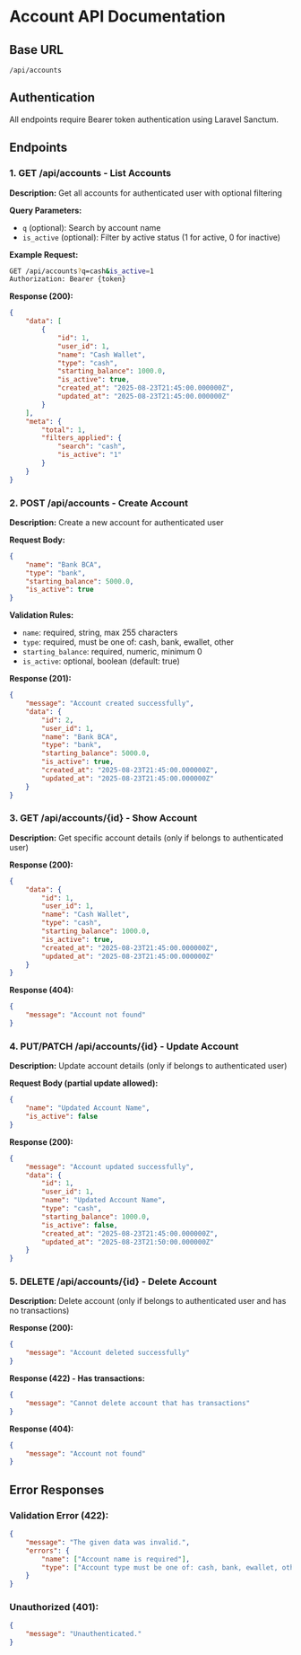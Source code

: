 # Account API Documentation

## Base URL

```
/api/accounts
```

## Authentication

All endpoints require Bearer token authentication using Laravel Sanctum.

## Endpoints

### 1. GET /api/accounts - List Accounts

**Description:** Get all accounts for authenticated user with optional filtering

**Query Parameters:**

-   `q` (optional): Search by account name
-   `is_active` (optional): Filter by active status (1 for active, 0 for inactive)

**Example Request:**

```bash
GET /api/accounts?q=cash&is_active=1
Authorization: Bearer {token}
```

**Response (200):**

```json
{
    "data": [
        {
            "id": 1,
            "user_id": 1,
            "name": "Cash Wallet",
            "type": "cash",
            "starting_balance": 1000.0,
            "is_active": true,
            "created_at": "2025-08-23T21:45:00.000000Z",
            "updated_at": "2025-08-23T21:45:00.000000Z"
        }
    ],
    "meta": {
        "total": 1,
        "filters_applied": {
            "search": "cash",
            "is_active": "1"
        }
    }
}
```

### 2. POST /api/accounts - Create Account

**Description:** Create a new account for authenticated user

**Request Body:**

```json
{
    "name": "Bank BCA",
    "type": "bank",
    "starting_balance": 5000.0,
    "is_active": true
}
```

**Validation Rules:**

-   `name`: required, string, max 255 characters
-   `type`: required, must be one of: cash, bank, ewallet, other
-   `starting_balance`: required, numeric, minimum 0
-   `is_active`: optional, boolean (default: true)

**Response (201):**

```json
{
    "message": "Account created successfully",
    "data": {
        "id": 2,
        "user_id": 1,
        "name": "Bank BCA",
        "type": "bank",
        "starting_balance": 5000.0,
        "is_active": true,
        "created_at": "2025-08-23T21:45:00.000000Z",
        "updated_at": "2025-08-23T21:45:00.000000Z"
    }
}
```

### 3. GET /api/accounts/{id} - Show Account

**Description:** Get specific account details (only if belongs to authenticated user)

**Response (200):**

```json
{
    "data": {
        "id": 1,
        "user_id": 1,
        "name": "Cash Wallet",
        "type": "cash",
        "starting_balance": 1000.0,
        "is_active": true,
        "created_at": "2025-08-23T21:45:00.000000Z",
        "updated_at": "2025-08-23T21:45:00.000000Z"
    }
}
```

**Response (404):**

```json
{
    "message": "Account not found"
}
```

### 4. PUT/PATCH /api/accounts/{id} - Update Account

**Description:** Update account details (only if belongs to authenticated user)

**Request Body (partial update allowed):**

```json
{
    "name": "Updated Account Name",
    "is_active": false
}
```

**Response (200):**

```json
{
    "message": "Account updated successfully",
    "data": {
        "id": 1,
        "user_id": 1,
        "name": "Updated Account Name",
        "type": "cash",
        "starting_balance": 1000.0,
        "is_active": false,
        "created_at": "2025-08-23T21:45:00.000000Z",
        "updated_at": "2025-08-23T21:50:00.000000Z"
    }
}
```

### 5. DELETE /api/accounts/{id} - Delete Account

**Description:** Delete account (only if belongs to authenticated user and has no transactions)

**Response (200):**

```json
{
    "message": "Account deleted successfully"
}
```

**Response (422) - Has transactions:**

```json
{
    "message": "Cannot delete account that has transactions"
}
```

**Response (404):**

```json
{
    "message": "Account not found"
}
```

## Error Responses

### Validation Error (422):

```json
{
    "message": "The given data was invalid.",
    "errors": {
        "name": ["Account name is required"],
        "type": ["Account type must be one of: cash, bank, ewallet, other"]
    }
}
```

### Unauthorized (401):

```json
{
    "message": "Unauthenticated."
}
```
